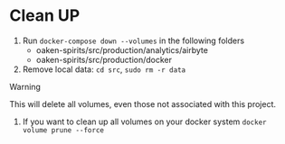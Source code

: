 # Clean UP

1. Run `docker-compose down --volumes` in the following folders
    - oaken-spirits/src/production/analytics/airbyte
    - oaken-spirits/src/production/docker
1. Remove local data: `cd src`, `sudo rm -r data`

>[!WARNING]
>This will delete all volumes, even those not associated with this project.

1. If you want to clean up all volumes on your docker system `docker volume prune --force`
